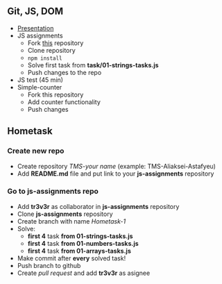 ## Git, JS, DOM

* [Presentation](https://slides.com/danielsuleiman/git#/)
* JS assignments
  * Fork [this](https://github.com/tr3v3r/js-assignments) repository
  * Clone repository
  * `npm install`
  * Solve first task from **task/01-strings-tasks.js**
  * Push changes to the repo
* JS test (45 min)
* Simple-counter
  * Fork this repository
  * Add counter functionality
  * Push changes

## Hometask
### Create new repo
* Create repository *TMS-your name* (example: TMS-Aliaksei-Astafyeu)
* Add **README.md** file and put link to your **js-assignments** repository

### Go to js-assignments repo
* Add **tr3v3r** as collaborator in **js-assignments** repository
* Clone **js-assignments** repository
* Create branch with name *Hometask-1*
* Solve:
  * **first 4** task **from 01-strings-tasks.js** 
  * **first 4** task **from 01-numbers-tasks.js**
  * **first 4** task **from 01-arrays-tasks.js**
* Make commit after **every** solved task!
* Push branch to github
* Create *pull request* and add **tr3v3r** as asignee
